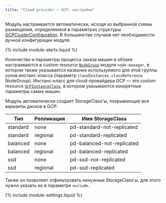 ```yaml
---
title: "Cloud provider — GCP: настройки"
---
```


Модуль настраивается автоматически, исходя из выбранной схемы размещения, определяемой в параметрах структуры [GCPClusterConfiguration](cluster_configuration.html). В большинстве случаев нет необходимости ручной конфигурации модуля.

{% include module-alerts.liquid %}

Количество и параметры процесса заказа машин в облаке настраиваются в custom resource [`NodeGroup`](../../modules/040-node-manager/cr.html#nodegroup) модуля `node-manager`, в котором также указывается название используемого для этой группы узлов инстанс-класса (параметр `cloudInstances.classReference` NodeGroup). Инстанс-класс для cloud-провайдера GCP — это custom resource [`GCPInstanceClass`](cr.html#gcpinstanceclass), в котором указываются конкретные параметры самих машин.

Модуль автоматически создает StorageClass'ы, покрывающие все варианты дисков в GCP:

| Тип | Репликация | Имя StorageClass |
|---|---|---|
| standard | none | pd-standard-not-replicated |
| standard | regional | pd-standard-replicated |
| balanced | none | pd-balanced-not-replicated |
| balanced | regional | pd-balanced-replicated |
| ssd | none | pd-ssd-not-replicated |
| ssd | regional | pd-ssd-replicated |

Также он позволяет отфильтровать ненужные StorageClass'ы, для этого нужно указать их в параметре `exclude`.

{% include module-settings.liquid %}
